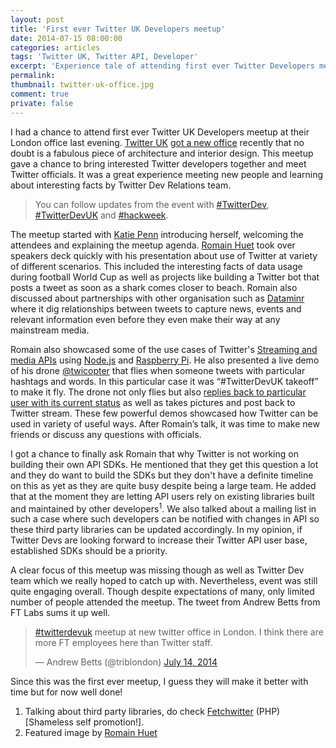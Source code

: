 ```yaml
---
layout: post
title: 'First ever Twitter UK Developers meetup'
date: 2014-07-15 08:00:00
categories: articles
tags: 'Twitter UK, Twitter API, Developer'
excerpt: 'Experience tale of attending first ever Twitter Developers meetup by Twitter UK in London.'
permalink:
thumbnail: twitter-uk-office.jpg
comment: true
private: false
---
```


I had a chance to attend first ever Twitter UK Developers meetup at their London office last evening. [Twitter UK](https://www.google.co.uk/maps/@51.510506,-0.136692,3a,75y,39.58h,107.19t/data=!3m4!1e1!3m2!1s3qn-bGKqq9Yb3AGP5EJOeA!2e0!6m1!1e1) [got a new office](https://twitter.com/romainhuet/status/478456251983347712) recently that no doubt is a fabulous piece of architecture and interior design. This meetup gave a chance to bring interested Twitter developers together and meet Twitter officials. It was a great experience meeting new people and learning about interesting facts by Twitter Dev Relations team.

> You can follow updates from the event with [#TwitterDev](https://twitter.com/search?q=%23TwitterDev), [#TwitterDevUK](https://twitter.com/search?q=%23TwitterDevUK) and [#hackweek](https://twitter.com/search?q=%23hackweek).

The meetup started with [Katie Penn](https://twitter.com/@ktopenn) introducing herself, welcoming the attendees and explaining the meetup agenda. [Romain Huet](https://twitter.com/@romainhuet) took over speakers deck quickly with his presentation about use of Twitter at variety of different scenarios. This included the interesting facts of data usage during football World Cup as well as projects like building a Twitter bot that posts a tweet as soon as a shark comes closer to beach. Romain also discussed about partnerships with other organisation such as [Dataminr](http://www.dataminr.com/) where it dig relationships between tweets to capture news, events and relevant information even before they even make their way at any mainstream media.

Romain also showcased some of the use cases of Twitter's [Streaming and media APIs](https://dev.twitter.com/docs/api/streaming) using [Node.js](http://nodejs.org) and [Raspberry Pi](http://www.raspberrypi.org/). He also presented a live demo of his drone [@twicopter](https://twitter.com/@twicopter) that flies when someone tweets with particular hashtags and words. In this particular case it was “#TwitterDevUK takeoff” to make it fly. The drone not only flies but also [replies back to particular user with its current status](https://twitter.com/twicopter/status/488754315402956800) as well as takes pictures and post back to Twitter stream. These few powerful demos showcased how Twitter can be used in variety of useful ways. After Romain’s talk, it was time to make new friends or discuss any questions with officials.

I got a chance to finally ask Romain that why Twitter is not working on building their own API SDKs. He mentioned that they get this question a lot and they do want to build the SDKs but they don't have a definite timeline on this as yet as they are quite busy despite being a large team. He added that at the moment they are letting API users rely on existing libraries built and maintained by other developers<sup>1</sup>. We also talked about a mailing list in such a case where such developers can be notified with changes in API so these third party libraries can be updated accordingly. In my opinion, if Twitter Devs are looking forward to increase their Twitter API user base, established SDKs should be a priority.

A clear focus of this meetup was missing though as well as Twitter Dev team which we really hoped to catch up with. Nevertheless, event was still quite engaging overall. Though despite expectations of many, only limited number of people attended the meetup. The tweet from Andrew Betts from FT Labs sums it up well.

<blockquote class="twitter-tweet" lang="en"><p><a href="https://twitter.com/hashtag/twitterdevuk?src=hash">#twitterdevuk</a> meetup at new twitter office in London. I think there are more FT employees here than Twitter staff.</p>&mdash; Andrew Betts (@triblondon) <a href="https://twitter.com/triblondon/statuses/488759388287795200">July 14, 2014</a></blockquote>

Since this was the first ever meetup, I guess they will make it better with time but for now well done!


<footer>

1. Talking about third party libraries, do check [Fetchwitter](http://git.io/fetchwitter) (PHP) [Shameless self promotion!].
2. Featured image by [Romain Huet](https://twitter.com/romainhuet/status/478456251983347712)

</footer>